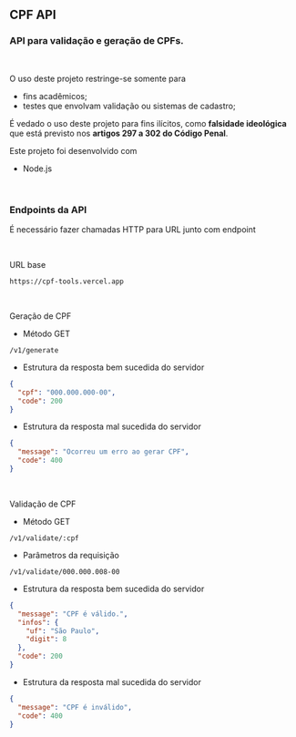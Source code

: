 <h2>CPF API</h2>

<h3>API para validação e geração de CPFs.</h3>

<br>

O uso deste projeto restringe-se somente para
  - fins acadêmicos;
  - testes que envolvam validação ou sistemas de cadastro;

É vedado o uso deste projeto para fins ilícitos, como <b>falsidade ideológica</b> que está previsto nos <b>artigos 297 a 302 do Código Penal</b>.

Este projeto foi desenvolvido com
- Node.js

<br>

### Endpoints da API
É necessário fazer chamadas HTTP para URL junto com endpoint

<br>

URL base
````
https://cpf-tools.vercel.app
````

<br>

Geração de CPF

- Método GET
````
/v1/generate
````
- Estrutura da resposta bem sucedida do servidor
````json
{
  "cpf": "000.000.000-00",
  "code": 200
}
````

- Estrutura da resposta mal sucedida do servidor
````json
{
  "message": "Ocorreu um erro ao gerar CPF",
  "code": 400
}
````

<br>

Validação de CPF

- Método GET
````
/v1/validate/:cpf
````
- Parâmetros da requisição
````
/v1/validate/000.000.008-00
````

- Estrutura da resposta bem sucedida do servidor
````json
{
  "message": "CPF é válido.",
  "infos": {
    "uf": "São Paulo",
    "digit": 8
  },
  "code": 200
}
````

- Estrutura da resposta mal sucedida do servidor
````json
{
  "message": "CPF é inválido",
  "code": 400
}
````